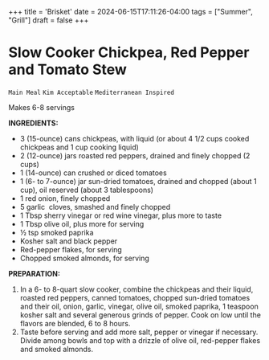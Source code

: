 +++
title = 'Brisket'
date = 2024-06-15T17:11:26-04:00
tags = ["Summer", "Grill"]
draft = false
+++
# Slow Cooker Chickpea, Red Pepper and Tomato Stew

`Main Meal` `Kim Acceptable` `Mediterranean Inspired`

Makes 6-8 servings

**INGREDIENTS:**

- 3 (15-ounce) cans chickpeas, with liquid (or about 4 1/2 cups cooked chickpeas and 1 cup cooking liquid)
- 2 (12-ounce) jars roasted red peppers, drained and finely chopped (2 cups)
- 1 (14-ounce) can crushed or diced tomatoes
- 1 (6- to 7-ounce) jar sun-dried tomatoes, drained and chopped (about 1 cup), oil reserved (about 3 tablespoons)
- 1 red onion, finely chopped
- 5 garlic  cloves, smashed and finely chopped
- 1 Tbsp sherry vinegar or red wine vinegar, plus more to taste
- 1 Tbsp olive oil, plus more for serving
- ½ tsp smoked paprika
- Kosher salt and black pepper
- Red-pepper flakes, for serving
- Chopped smoked almonds, for serving

**PREPARATION:**

1. In a 6- to 8-quart slow cooker, combine the chickpeas and their liquid, roasted red peppers, canned tomatoes, chopped sun-dried tomatoes and their oil, onion, garlic, vinegar, olive oil, smoked paprika, 1 teaspoon kosher salt and several generous grinds of pepper. Cook on low until the flavors are blended, 6 to 8 hours.
2. Taste before serving and add more salt, pepper or vinegar if necessary. Divide among bowls and top with a drizzle of olive oil, red-pepper flakes and smoked almonds.
